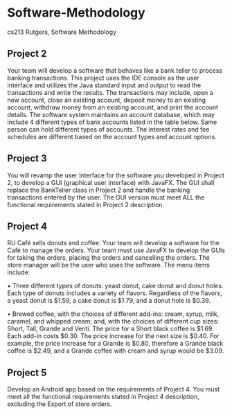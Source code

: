 # Software-Methodology
cs213 Rutgers, Software Methodology

## Project 2  
Your team will develop a software that behaves like a bank teller to process banking transactions. This project uses
the IDE console as the user interface and utilizes the Java standard input and output to read the transactions and write
the results. The transactions may include, open a new account, close an existing account, deposit money to an existing
account, withdraw money from an existing account, and print the account details. The software system maintains an
account database, which may include 4 different types of bank accounts listed in the table below. Same person can
hold different types of accounts. The interest rates and fee schedules are different based on the account types and
account options.

## Project 3
You will revamp the user interface for the software you developed in Project 2, to develop a GUI (graphical user
interface) with JavaFX. The GUI shall replace the BankTeller class in Project 2 and handle the banking transactions
entered by the user. The GUI version must meet ALL the functional requirements stated in Project 2 description.

## Project 4
RU Café sells donuts and coffee. Your team will develop a software for the Café to manage the orders. Your team
must use JavaFX to develop the GUIs for taking the orders, placing the orders and cancelling the orders. The store
manager will be the user who uses the software. The menu items include:

• Three different types of donuts: yeast donut, cake donut and donut holes. Each type of donuts includes a variety
of flavors. Regardless of the flavors, a yeast donut is $1.59, a cake donut is $1.79, and a donut hole is $0.39.

• Brewed coffee, with the choices of different add-ins: cream, syrup, milk, caramel, and whipped cream; and, with
the choices of different cup sizes: Short, Tall, Grande and Venti. The price for a Short black coffee is $1.69. Each
add-in costs $0.30. The price increase for the next size is $0.40. For example, the price increase for a Grande is
$0.80, therefore a Grande black coffee is $2.49, and a Grande coffee with cream and syrup would be $3.09.

## Project 5
Develop an Android app based on the requirements of Project 4. You must meet all the functional requirements stated
in Project 4 description, excluding the Export of store orders.

